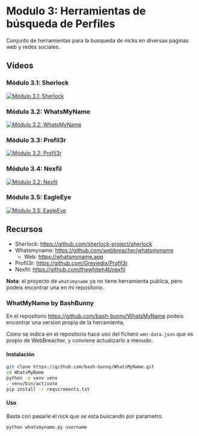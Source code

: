 # Modulo 3: Herramientas de búsqueda de Perfiles

Conjunto de herramientas para la busqueda de nicks en diversas paginas web y redes sociales.

## Vídeos

### Módulo 3.1: Sherlock

[![Módulo 3.1: Sherlock](https://img.youtube.com/vi/7DliXgvP034/0.jpg)](https://www.youtube.com/watch?v=7DliXgvP034)

### Módulo 3.2: WhatsMyName

[![Módulo 3.2: WhatsMyName](https://img.youtube.com/vi/sFiCj6X1gSw/0.jpg)](https://www.youtube.com/watch?v=sFiCj6X1gSw)

### Módulo 3.3: Profil3r

[![Módulo 3.2: Profil3r](https://img.youtube.com/vi/3M1mjn1iOog/0.jpg)](https://www.youtube.com/watch?v=3M1mjn1iOog)

### Módulo 3.4: Nexfil

[![Módulo 3.2: Nexfil](https://img.youtube.com/vi/QLSVaeVIQd4/0.jpg)](https://www.youtube.com/watch?v=QLSVaeVIQd4)

### Módulo 3.5: EagleEye

[![Módulo 3.5: EagleEye](https://img.youtube.com/vi/dVd13tTwC1s/0.jpg)](https://www.youtube.com/watch?v=dVd13tTwC1s)

## Recursos

- Sherlock: https://github.com/sherlock-project/sherlock
- Whatsmyname: https://github.com/webbreacher/whatsmyname
	- Web: https://whatsmyname.app
- Profil3r: https://github.com/Greyjedix/Profil3r
- Nexfil: https://github.com/thewhiteh4t/nexfil

**Nota**: el proyecto de `whatsmyname` ya no tiene herramienta publica, pero podeis encontrar una en mi repositorio.

### WhatMyName by BashBunny

En el repositorio https://github.com/bash-bunny/WhatsMyName podeis encontrar una version propia de la herramienta.

Como se indica en el repositorio hace uso del fichero `wmn-data.json` que es propio de WebBreacher, y conviene actualizarlo a menudo.

#### Instalación

```bash
git clone https://github.com/bash-bunny/WhatsMyName.git
cd WhatsMyName
python -m venv venv
. venv/bin/activate
pip install -r requirements.txt
```

#### Uso

Basta con pasarle el nick que se esta buscando por parametro.

```bash
python whatsmyname.py username
```
